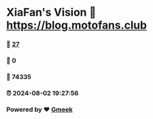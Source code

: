 # XiaFan's Vision :link: https://blog.motofans.club 
### :page_facing_up: [27](https://blog.motofans.club/tag.html) 
### :speech_balloon: 0 
### :hibiscus: 74335 
### :alarm_clock: 2024-08-02 19:27:56 
### Powered by :heart: [Gmeek](https://github.com/Meekdai/Gmeek)
